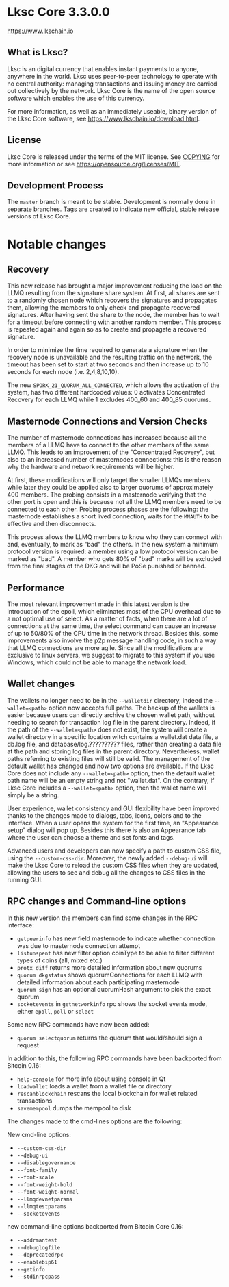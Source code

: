Lksc Core 3.3.0.0
===========================

https://www.lkschain.io

What is Lksc?
-------------

Lksc is an digital currency that enables instant payments to anyone, 
anywhere in the world. Lksc uses peer-to-peer technology
to operate with no central authority: managing transactions and issuing money
are carried out collectively by the network. Lksc Core is the name of the open
source software which enables the use of this currency.

For more information, as well as an immediately useable, binary version of
the Lksc Core software, see https://www.lkschain.io/download.html.

License
-------

Lksc Core is released under the terms of the MIT license. See [COPYING](COPYING) for more
information or see https://opensource.org/licenses/MIT.

Development Process
-------------------

The `master` branch is meant to be stable. Development is normally done in separate branches.
[Tags](https://github.com/LKSCOIN/LKSCOIN/tags) are created to indicate new official,
stable release versions of Lksc Core.


Notable changes
===============

Recovery
--------
This new release has brought a major improvement reducing the load on the 
LLMQ resulting from the signature share system.
At first, all shares are sent to a randomly chosen node which recovers the signatures and 
propagates them, allowing the members to only check and propagate recovered signatures.
After having sent the share to the node, the member has to wait for a timeout before connecting 
with another random member.
This process is repeated again and again so as to create and propagate a recovered signature.

In order to minimize the time required to generate a signature when the recovery node is 
unavailable and the resulting traffic on the network, the timeout has been set to start at two 
seconds and then increase up to 10 seconds for each node (i.e. 2,4,8,10,10).

The new `SPORK_21_QUORUM_ALL_CONNECTED`, which allows the activation of the system, has two 
different hardcoded values: 0 activates Concentrated Recovery for each LLMQ while 1 excludes 
400_60 and 400_85 quorums.

Masternode Connections and Version Checks
-----------------------------------------
The number of masternode connections has increased because all the members of a LLMQ have to 
connect to the other members of the same LLMQ. This leads to an improvement of the 
"Concentrated Recovery", but also to an increased number of masternodes connections: this is 
the reason why the hardware and network requirements will be higher.

At first, these modifications will only target the smaller LLMQs members while later they could 
be applied also to larger quorums of approximately 400 members.
The probing consists in a masternode verifying that the other port is open and this is because 
not all the LLMQ members need to be connected to each other. Probing process phases are the 
following: the masternode establishes a short lived connection, waits for the `MNAUTH` to be 
effective and then disconnects.

This process allows the LLMQ members to know who they can connect with and, eventually, 
to mark as "bad" the others.
In the new system a minimum protocol version is required: a member using a low protocol 
version can be marked as "bad".
A member who gets 80% of "bad" marks will be excluded from the final stages of the DKG and will 
be PoSe punished or banned.

Performance
-----------
The most relevant improvement made in this latest version is the introduction of the epoll, 
which eliminates most of the CPU overhead due to a not optimal use of select. 
As a matter of facts, when there are a lot of connections at the same time, the select command 
can cause an increase of up to 50/80% of the CPU time  in the network thread.
Besides this, some improvements also involve the p2p message handling code, in such a way 
that  LLMQ connections are more agile.
Since all the modifications are exclusive to linux servers, we suggest to migrate to this
system if you use Windows, which could not be able to manage the network load.

Wallet changes
--------------
The wallets no longer need to be in the `--walletdir` directory, indeed the `--wallet=<path>` option 
now accepts full paths.
The backup of the wallets is easier because users can directly archive the chosen wallet path, 
without needing to search for transaction log file in the parent directory. Indeed, if the path of 
the `--wallet=<path>` does not exist, the system will create a wallet directory in a specific 
location witch contains a wallet.dat data file, a db.log file, and database/log.?????????? files, 
rather than creating a data file at the path and storing log files in the parent directory.
Nevertheless, wallet paths referring to existing files will still be valid.
The management of the default wallet has changed and now two options are available. 
If the Lksc Core does not include any `--wallet=<path>` option, then the default wallet path name 
will be an empty string and not "wallet.dat".
On the contrary, if Lksc Core includes a `--wallet=<path>` option, then the wallet name will simply 
be a <path> string.

User experience, wallet consistency and GUI flexibility have been improved thanks to the changes 
made to dialogs, tabs, icons, colors and to the interface. When a user opens the system for 
the first time, an "Appearance setup" dialog will pop up. Besides this there is also an Appearance 
tab where the user can choose a theme and set fonts and tags.

Advanced users and developers can now specify a path to custom CSS file, using the `--custom-css-dir`. 
Moreover, the newly added `--debug-ui` will make the Lksc Core to reload the custom CSS files 
when they are updated, allowing the users to see and debug all the changes to CSS files in the 
running GUI.

RPC changes and Command-line options
------------------------------------
In this new version the members can find some changes in the RPC interface:
- `getpeerinfo` has new field masternode to indicate whether connection was due to masternode 
connection attempt 
- `listunspent` has new filter option coinType to be able to filter different 
types of coins (all, mixed etc.) 
- `protx diff` returns more detailed information about new quorums
- `quorum dkgstatus` shows quorumConnections for each LLMQ with detailed information about 
each participating masternode 
- `quorum sign` has an optional quorumHash argument to pick the exact quorum 
- `socketevents` in `getnetworkinfo` rpc shows the socket events mode, either `epoll`, 
`poll` or `select`

Some new RPC commands have now been added:

- `quorum selectquorum` returns the quorum that would/should sign a request

In addition to this, the following RPC commands have been backported from Bitcoin 0.16:

- `help-console` for more info about using console in Qt
- `loadwallet` loads a wallet from a wallet file or directory
- `rescanblockchain` rescans the local blockchain for wallet related transactions
- `savemempool` dumps the mempool to disk

The changes made to the cmd-lines options are the following:

New cmd-line options:
- `--custom-css-dir`
- `--debug-ui`
- `--disablegovernance`
- `--font-family`
- `--font-scale`
- `--font-weight-bold`
- `--font-weight-normal`
- `--llmqdevnetparams`
- `--llmqtestparams`
- `--socketevents`
 
new command-line options backported from Bitcoin Core 0.16:
- `--addrmantest`
- `--debuglogfile`
- `--deprecatedrpc`
- `--enablebip61`
- `--getinfo`
- `--stdinrpcpass`
